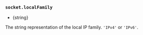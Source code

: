 ### `socket.localFamily`

<!-- YAML
added:
  - v18.8.0
  - v16.18.0
-->

* {string}

The string representation of the local IP family. `'IPv4'` or `'IPv6'`.
